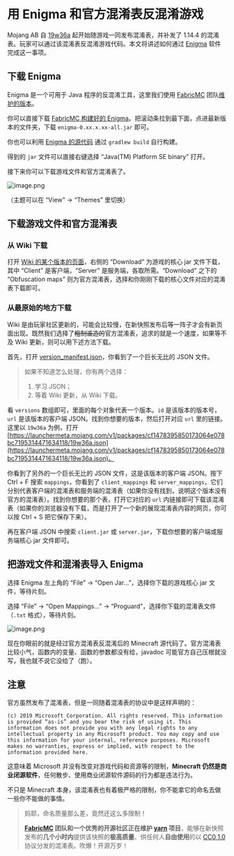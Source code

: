 # 用 Enigma 和官方混淆表反混淆游戏

Mojang AB 自 [19w36a](https://www.mcbbs.net/thread-911386-1-1.html) 起开始随游戏一同发布混淆表，并补发了 1.14.4 的混淆表。玩家可以通过该混淆表反混淆游戏代码。本文将讲述如何通过 [Enigma](https://github.com/FabricMC/Enigma) 软件完成这一事项。

## 下载 Enigma

Enigma 是一个可用于 Java 程序的反混淆工具，这里我们使用 [FabricMC](https://github.com/FabricMC/Enigma) 团队[维护的版本](https://github.com/FabricMC/Enigma)。

你可以直接下载 [FabricMC 构建好的 Enigma](https://maven.fabricmc.net/cuchaz/enigma/)。把滚动条拉到最下面，点进最新版本的文件夹，下载 `enigma-0.xx.x.xx-all.jar` 即可。

你也可以利用 [Enigma 的源代码](https://github.com/FabricMC/Enigma) 通过 `gradlew build` 自行构建。

得到的 `jar` 文件可以直接右键选择 “Java(TM) Platform SE binary” 打开。

接下来你可以下载游戏文件和官方混淆表了。

![image.png](https://i.loli.net/2019/10/14/86au2kZAi4mUwGD.png)

（主题可以在 “View” -> “Themes” 里切换）

## 下载游戏文件和官方混淆表

### 从 Wiki 下载

打开 [Wiki 的某个版本的页面](https://minecraft.gamepedia.com/Java_Edition_19w36a)，右侧的 “Download” 为游戏的核心 jar 文件下载，其中 “Client” 是客户端，“Server” 是服务端，各取所需。“Download” 之下的 “Obfuscation maps” 则为官方混淆表，选择和你刚刚下载的核心文件对应的混淆表下载即可。

### 从最原始的地方下载

Wiki 是由玩家社区更新的，可能会比较慢，在新快照发布后等一阵子才会有新页面出现。既然我们选择了~~粗制滥造的~~官方混淆表，追求的就是一个速度，如果等不及 Wiki 更新，则可以用下述方法下载。

首先，打开 [version_manifest.json](https://launchermeta.mojang.com/mc/game/version_manifest.json)，你看到了一个巨长无比的 JSON 文件。

> 如果不知道怎么处理，你有两个选择：
> 1. 学习 JSON；
> 2. 等着 Wiki 更新，从 Wiki 下载。

看 `versions` 数组即可，里面的每个对象代表一个版本。`id` 是该版本的版本号，`url` 是该版本的客户端 JSON。找到你想要的版本，然后打开对应 `url` 里的链接。这里以 `19w36a` 为例，打开 [https://launchermeta.mojang.com/v1/packages/cf1478395850173064e078bc7195314471634118/19w36a.json](https://launchermeta.mojang.com/v1/packages/cf1478395850173064e078bc7195314471634118/19w36a.json)。

你看到了另外的一个巨长无比的 JSON 文件，这是该版本的客户端 JSON。按下 Ctrl + F 搜索 `mappings`，你看到了 `client_mappings` 和 `server_mappings`，它们分别代表客户端的混淆表和服务端的混淆表（如果你没有找到，说明这个版本没有官方的混淆表）。找到你想要的那个表，打开它对应的 `url` 内链接即可下载该混淆表（如果你的浏览器没有下载，而是打开了一个新的展现混淆表内容的网页，你可以按 Ctrl + S 把它保存下来）。

再在客户端 JSON 中搜索 `client.jar` 或 `server.jar`，下载你想要的客户端或服务端核心 jar 文件即可。

## 把游戏文件和混淆表导入 Enigma

选择 Enigma 左上角的 “File” -> “Open Jar...”，选择你下载的游戏核心 jar 文件，等待片刻。

选择 “File” -> “Open Mappings...” -> “Proguard”，选择你下载的混淆表文件（`.txt` 格式），等待片刻。

![image.png](https://i.loli.net/2019/10/14/8H2MSguzyUavtef.png)

现在你眼前的就是经过官方混淆表反混淆后的 Minecraft 源代码了。官方混淆表比较小气，函数内的变量、函数的参数都没有给，javadoc 可能官方自己压根就没写，我也就不说它没给了（跑）。

## 注意

官方虽然发布了混淆表，但是一同随着混淆表的协议中是这样声明的：

```
(c) 2019 Microsoft Corporation. All rights reserved. This information is provided “as-is” and you bear the risk of using it. This information does not provide you with any legal rights to any intellectual property in any Microsoft product. You may copy and use this information for your internal, reference purposes. Microsoft makes no warranties, express or implied, with respect to the information provided here.
```

这意味着 Microsoft 并没有改变对游戏代码和资源等的限制，**Minecraft 仍然是商业闭源软件**，任何散步、使用商业闭源软件源码的行为都是违法行为。

不只是 Minecraft 本身，该混淆表也有着极严格的限制，你不能拿它的命名去做一些你不能做的事情。

> 妈耶，命名质量那么差，竟然还这么多限制！
>
> **[FabricMC](https://github.com/FabricMC) 团队和一个优秀的开源社区正在维护 [yarn](https://github.com/FabricMC/yarn) 项目**，能够在新快照发布的**几个小时内**提供该快照的**极高质量**、供任何人**自由使用**的以 [CC0 1.0](https://github.com/FabricMC/yarn/blob/19w41a/LICENSE) 协议分发的混淆表。吹爆！开源万岁！  
